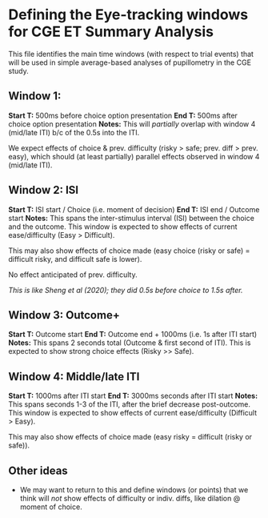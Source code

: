 # Defining the Eye-tracking windows for CGE ET Summary Analysis

This file identifies the main time windows (with respect to trial events) that will be used in simple average-based analyses of pupillometry in the CGE study. 

## Window 1: 

**Start T:** 500ms before choice option presentation
**End T:** 500ms after choice option presentation
**Notes:** This will _partially_ overlap with window 4 (mid/late ITI) b/c of the 0.5s into the ITI. 

We expect effects of choice & prev. difficulty (risky > safe; prev. diff > prev. easy), which should (at least partially) parallel effects observed in window 4 (mid/late ITI). 

## Window 2: ISI

**Start T:** ISI start / Choice (i.e. moment of decision)
**End T:** ISI end / Outcome start
**Notes:** This spans the inter-stimulus interval (ISI) between the choice and the outcome. This window is expected to show effects of current ease/difficulty (Easy > Difficult). 

This may also show effects of choice made (easy choice (risky or safe) = difficult risky, and difficult safe is lower).

No effect anticipated of prev. difficulty.

_This is like Sheng et al (2020); they did 0.5s before choice to 1.5s after._

## Window 3: Outcome+

**Start T:** Outcome start
**End T:** Outcome end + 1000ms (i.e. 1s after ITI start)
**Notes:** This spans 2 seconds total (Outcome & first second of ITI). This is expected to show strong choice effects (Risky >> Safe). 

## Window 4: Middle/late ITI

**Start T:** 1000ms after ITI start
**End T:** 3000ms seconds after ITI start
**Notes:** This spans seconds 1-3 of the ITI, after the brief decrease post-outcome. This window is expected to show effects of current ease/difficulty (Difficult > Easy).

This may also show effects of choice made (easy risky = difficult (risky or safe)).


## Other ideas
- We may want to return to this and define windows (or points) that we think will _not_ show effects of difficulty or indiv. diffs, like dilation @ moment of choice. 